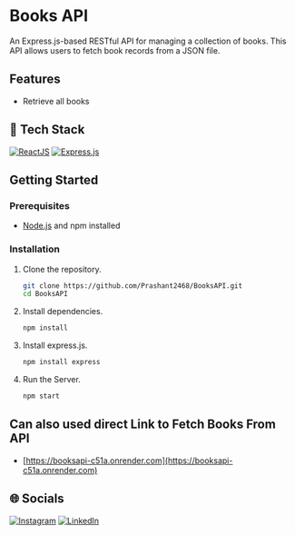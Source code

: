 # Books API

An Express.js-based RESTful API for managing a collection of books. This API allows users to fetch book records from a JSON file.

## Features

- Retrieve all books

## 📌 Tech Stack
[![ReactJS](https://img.shields.io/badge/react-%2320232a.svg?&style=for-the-badge&logo=react&logoColor=%2361DAFB)](https://reactjs.org/)
[![Express.js](https://img.shields.io/badge/express.js-%23404d59.svg?&style=for-the-badge)](https://expressjs.com/)



## Getting Started

### Prerequisites

- [Node.js](https://nodejs.org/) and npm installed

### Installation

1. Clone the repository.

   ```bash   
   git clone https://github.com/Prashant2468/BooksAPI.git
   cd BooksAPI
   
3. Install dependencies.

    ```bash
   npm install

2. Install express.js.

    ```bash
    npm install express

4. Run the Server.
    ```bash
    npm start


## Can also used direct Link to Fetch Books From API

  - [https://booksapi-c51a.onrender.com](https://booksapi-c51a.onrender.com)

## 🌐 Socials
[![Instagram](https://img.shields.io/badge/Instagram-%23E4405F.svg?logo=Instagram&logoColor=white)](https://instagram.com/mr_prashant82) [![LinkedIn](https://img.shields.io/badge/LinkedIn-%230077B5.svg?logo=linkedin&logoColor=white)](https://linkedin.com/in/i-am-patil-prashant) 



